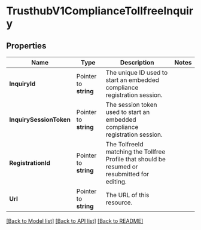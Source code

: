 # TrusthubV1ComplianceTollfreeInquiry

## Properties

Name | Type | Description | Notes
------------ | ------------- | ------------- | -------------
**InquiryId** | Pointer to **string** | The unique ID used to start an embedded compliance registration session. |
**InquirySessionToken** | Pointer to **string** | The session token used to start an embedded compliance registration session. |
**RegistrationId** | Pointer to **string** | The TolfreeId matching the Tollfree Profile that should be resumed or resubmitted for editing. |
**Url** | Pointer to **string** | The URL of this resource. |

[[Back to Model list]](../README.md#documentation-for-models) [[Back to API list]](../README.md#documentation-for-api-endpoints) [[Back to README]](../README.md)


